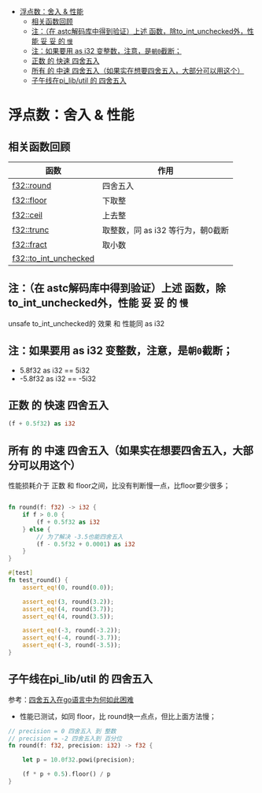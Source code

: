 - [浮点数：舍入 & 性能](#浮点数舍入--性能)
  - [相关函数回顾](#相关函数回顾)
  - [注：（在 astc解码库中得到验证）上述 函数，除to_int_unchecked外，性能 妥 妥 的 `慢`](#注在-astc解码库中得到验证上述-函数除to_int_unchecked外性能-妥-妥-的-慢)
  - [注：如果要用 as i32 变整数，注意，是`朝0`截断；](#注如果要用-as-i32-变整数注意是朝0截断)
  - [正数 的 快速 四舍五入](#正数-的-快速-四舍五入)
  - [所有 的 中速 四舍五入（如果实在想要四舍五入，大部分可以用这个）](#所有-的-中速-四舍五入如果实在想要四舍五入大部分可以用这个)
  - [子午线在pi_lib/util 的 四舍五入](#子午线在pi_libutil-的-四舍五入)

# 浮点数：舍入 & 性能

## 相关函数回顾

|函数|作用|
|--|--|
|[f32::round](https://doc.rust-lang.org/nightly/std/primitive.f32.html#method.round)|四舍五入|
|[f32::floor](https://doc.rust-lang.org/nightly/std/primitive.f32.html#method.floor)|下取整|
|[f32::ceil](https://doc.rust-lang.org/nightly/std/primitive.f32.html#method.ceil)|上去整|
|[f32::trunc](https://doc.rust-lang.org/nightly/std/primitive.f32.html#method.trunc)|取整数，同 as i32 等行为，朝0截断|
|[f32::fract](https://doc.rust-lang.org/nightly/std/primitive.f32.html#method.fract)|取小数|
|[f32::to_int_unchecked](https://doc.rust-lang.org/nightly/std/primitive.f32.html#method.to_int_unchecked)||

## 注：（在 astc解码库中得到验证）上述 函数，除to_int_unchecked外，性能 妥 妥 的 `慢`

unsafe to_int_unchecked的 效果 和 性能同 as i32

## 注：如果要用 as i32 变整数，注意，是`朝0`截断；

* 5.8f32 as i32 == 5i32
* -5.8f32 as i32 == -5i32

## 正数 的 快速 四舍五入

``` rs
(f + 0.5f32) as i32
```

## 所有 的 中速 四舍五入（如果实在想要四舍五入，大部分可以用这个）

性能损耗介于 正数 和 floor之间，比没有判断慢一点，比floor要少很多；

``` rs

fn round(f: f32) -> i32 {
    if f > 0.0 {
        (f + 0.5f32 as i32
    } else {
		// 为了解决 -3.5也能四舍五入
        (f - 0.5f32 + 0.0001) as i32
    }
}

#[test]
fn test_round() {
	assert_eq!(0, round(0.0));

    assert_eq!(3, round(3.2));
	assert_eq!(4, round(3.7));
	assert_eq!(4, round(3.5));

	assert_eq!(-3, round(-3.2));
	assert_eq!(-4, round(-3.7));
	assert_eq!(-3, round(-3.5));
}

```

## 子午线在pi_lib/util 的 四舍五入

参考：[四舍五入在go语言中为何如此困难](https://www.cnblogs.com/thinkeridea/p/14222806.html)

* 性能已测试，如同 floor，比 round快一点点，但比上面方法慢；

``` rs
// precision = 0 四舍五入 到 整数
// precision = -2 四舍五入到 百分位
fn round(f: f32, precision: i32) -> f32 {

	let p = 10.0f32.powi(precision);

	(f * p + 0.5).floor() / p
}
```